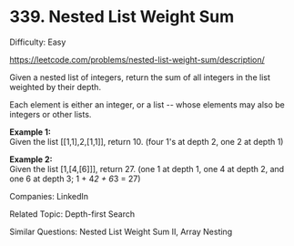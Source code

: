 # 339. Nested List Weight Sum

Difficulty: Easy

https://leetcode.com/problems/nested-list-weight-sum/description/

Given a nested list of integers, return the sum of all integers in the list weighted by their depth.

Each element is either an integer, or a list -- whose elements may also be integers or other lists.

**Example 1:**  
Given the list [[1,1],2,[1,1]], return 10. (four 1's at depth 2, one 2 at depth 1)

**Example 2:**  
Given the list [1,[4,[6]]], return 27. (one 1 at depth 1, one 4 at depth 2, and one 6 at depth 3; 1 + 4*2 + 6*3 = 27)

Companies: LinkedIn

Related Topic: Depth-first Search

Similar Questions: Nested List Weight Sum II, Array Nesting
